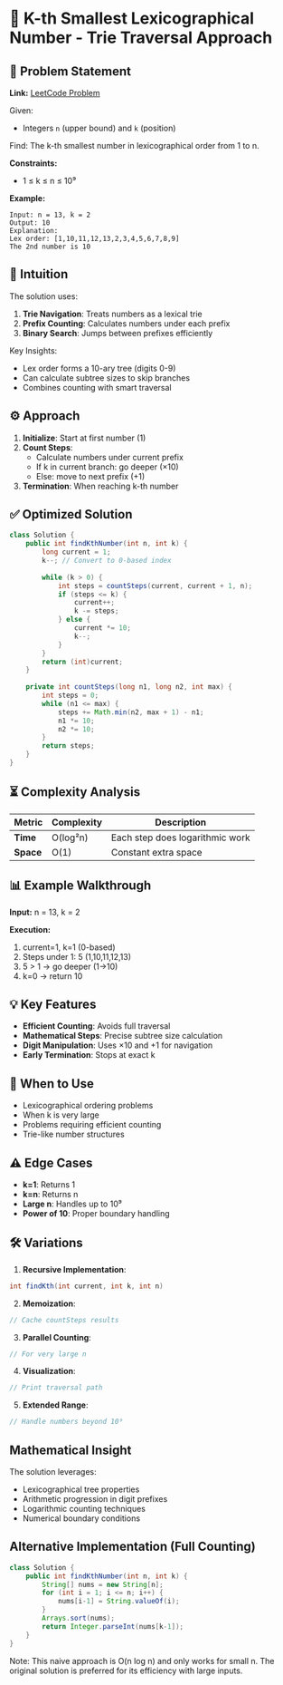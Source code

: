 # 🔢 K-th Smallest Lexicographical Number - Trie Traversal Approach

## 📜 Problem Statement
**Link:** [LeetCode Problem](https://leetcode.com/problems/k-th-smallest-in-lexicographical-order/description/?envType=daily-question&envId=2025-06-09)

Given:
- Integers `n` (upper bound) and `k` (position)

Find:
The k-th smallest number in lexicographical order from 1 to n.

**Constraints:**
- 1 ≤ k ≤ n ≤ 10⁹

**Example:**
```text
Input: n = 13, k = 2
Output: 10
Explanation: 
Lex order: [1,10,11,12,13,2,3,4,5,6,7,8,9]
The 2nd number is 10
```

## 🧠 Intuition
The solution uses:
1. **Trie Navigation**: Treats numbers as a lexical trie
2. **Prefix Counting**: Calculates numbers under each prefix
3. **Binary Search**: Jumps between prefixes efficiently

Key Insights:
- Lex order forms a 10-ary tree (digits 0-9)
- Can calculate subtree sizes to skip branches
- Combines counting with smart traversal

## ⚙️ Approach
1. **Initialize**: Start at first number (1)
2. **Count Steps**:
   - Calculate numbers under current prefix
   - If k in current branch: go deeper (×10)
   - Else: move to next prefix (+1)
3. **Termination**: When reaching k-th number

## ✅ Optimized Solution
```java
class Solution {
    public int findKthNumber(int n, int k) {
        long current = 1;
        k--; // Convert to 0-based index
        
        while (k > 0) {
            int steps = countSteps(current, current + 1, n);
            if (steps <= k) {
                current++;
                k -= steps;
            } else {
                current *= 10;
                k--;
            }
        }
        return (int)current;
    }
    
    private int countSteps(long n1, long n2, int max) {
        int steps = 0;
        while (n1 <= max) {
            steps += Math.min(n2, max + 1) - n1;
            n1 *= 10;
            n2 *= 10;
        }
        return steps;
    }
}
```

## ⏳ Complexity Analysis
| Metric          | Complexity | Description |
|-----------------|------------|-------------|
| **Time**        | O(log²n)   | Each step does logarithmic work |
| **Space**       | O(1)       | Constant extra space |

## 📊 Example Walkthrough
**Input:** n = 13, k = 2

**Execution:**
1. current=1, k=1 (0-based)
2. Steps under 1: 5 (1,10,11,12,13)
3. 5 > 1 → go deeper (1→10)
4. k=0 → return 10

## 💡 Key Features
- **Efficient Counting**: Avoids full traversal
- **Mathematical Steps**: Precise subtree size calculation
- **Digit Manipulation**: Uses ×10 and +1 for navigation
- **Early Termination**: Stops at exact k

## 🚀 When to Use
- Lexicographical ordering problems
- When k is very large
- Problems requiring efficient counting
- Trie-like number structures

## ⚠️ Edge Cases
- **k=1**: Returns 1
- **k=n**: Returns n
- **Large n**: Handles up to 10⁹
- **Power of 10**: Proper boundary handling

## 🛠 Variations
1. **Recursive Implementation**:
```java
int findKth(int current, int k, int n)
```

2. **Memoization**:
```java
// Cache countSteps results
```

3. **Parallel Counting**:
```java
// For very large n
```

4. **Visualization**:
```java
// Print traversal path
```

5. **Extended Range**:
```java
// Handle numbers beyond 10⁹
```

## Mathematical Insight
The solution leverages:
- Lexicographical tree properties
- Arithmetic progression in digit prefixes
- Logarithmic counting techniques
- Numerical boundary conditions

## Alternative Implementation (Full Counting)
```java
class Solution {
    public int findKthNumber(int n, int k) {
        String[] nums = new String[n];
        for (int i = 1; i <= n; i++) {
            nums[i-1] = String.valueOf(i);
        }
        Arrays.sort(nums);
        return Integer.parseInt(nums[k-1]);
    }
}
```
Note: This naive approach is O(n log n) and only works for small n. The original solution is preferred for its efficiency with large inputs.